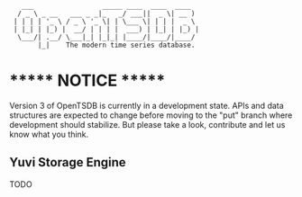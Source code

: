        ___                 _____ ____  ____  ____
      / _ \ _ __   ___ _ _|_   _/ ___||  _ \| __ )
     | | | | '_ \ / _ \ '_ \| | \___ \| | | |  _ \
     | |_| | |_) |  __/ | | | |  ___) | |_| | |_) |
      \___/| .__/ \___|_| |_|_| |____/|____/|____/
           |_|    The modern time series database.

# ***** NOTICE *****
Version 3 of OpenTSDB is currently in a development state. APIs and data
structures are expected to change before moving to the "put" branch where
development should stabilize. But please take a look, contribute and let
us know what you think.

## Yuvi Storage Engine

TODO